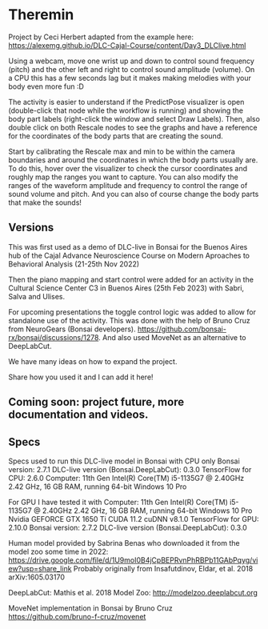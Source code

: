 # Theremin

Project by Ceci Herbert adapted from the example here: https://alexemg.github.io/DLC-Cajal-Course/content/Day3_DLClive.html

Using a webcam, move one wrist up and down to control sound frequency (pitch) and the other left and right to control sound amplitude (volume).
On a CPU this has a few seconds lag but it makes making melodies with your body even more fun :D

The activity is easier to understand if the PredictPose visualizer is open (double-click that node while the workflow is running) and showing the body part labels (right-click the window and select Draw Labels). Then, also double click on both Rescale nodes to see the graphs and have a reference for the coordinates of the body parts that are creating the sound.

Start by calibrating the Rescale max and min to be within the camera boundaries and around the coordinates in which the body parts usually are. To do this, hover over the visualizer to check the cursor coordinates and roughly map the ranges you want to capture. You can also modify the ranges of the waveform amplitude and frequency to control the range of sound volume and pitch. And you can also of course change the body parts that make the sounds!

## Versions
This was first used as a demo of DLC-live in Bonsai for the Buenos Aires hub of the Cajal Advance Neuroscience Course on Modern Aproaches to Behavioral Analysis (21-25th Nov 2022)

Then the piano mapping and start control were added for an activity in the Cultural Science Center C3 in Buenos Aires (25th Feb 2023) with Sabri, Salva and Ulises.

For upcoming presentations the toggle control logic was added to allow for standalone use of the activity. This was done with the help of Bruno Cruz from NeuroGears (Bonsai developers). https://github.com/bonsai-rx/bonsai/discussions/1278. And also used MoveNet as an alternative to DeepLabCut.

We have many ideas on how to expand the project. 

Share how you used it and I can add it here!

## Coming soon: project future, more documentation and videos.

## Specs

Specs used to run this DLC-live model in Bonsai with CPU only
Bonsai version: 2.7.1
DLC-live version (Bonsai.DeepLabCut): 0.3.0
TensorFlow for CPU: 2.6.0
Computer: 11th Gen Intel(R) Core(TM) i5-1135G7 @ 2.40GHz   2.42 GHz, 16 GB RAM, running 64-bit Windows 10 Pro

For GPU I have tested it with
Computer: 11th Gen Intel(R) Core(TM) i5-1135G7 @ 2.40GHz   2.42 GHz, 16 GB RAM, running 64-bit Windows 10 Pro
Nvidia GEFORCE GTX 1650 Ti
CUDA 11.2 cuDNN v8.1.0
TensorFlow for GPU: 2.10.0
Bonsai version: 2.7.2
DLC-live version (Bonsai.DeepLabCut): 0.3.0

Human model provided by Sabrina Benas who downloaded it from the model zoo some time in 2022:
https://drive.google.com/file/d/1U9moI0B4jCpBEPRvnPhRBPb11GAbPqyg/view?usp=share_link
Probably originally from Insafutdinov, Eldar, et al. 2018	arXiv:1605.03170 

DeepLabCut: Mathis et al. 2018
Model Zoo: http://modelzoo.deeplabcut.org

MoveNet implementation in Bonsai by Bruno Cruz https://github.com/bruno-f-cruz/movenet
